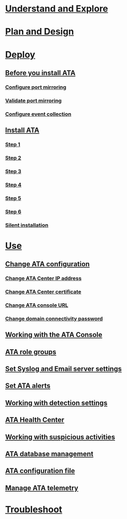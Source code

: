 # [Understand and Explore](/advanced-threat-analytics/understand-explore/what-is-ata)
# [Plan and Design](/advanced-threat-analytics/plan-design/ata-architecture)
# [Deploy](preinstall-ata.md)
## [Before you install ATA](preinstall-ata.md)
### [Configure port mirroring](configure-port-mirroring.md)
### [Validate port mirroring](validate-port-mirroring.md)
### [Configure event collection](configure-event-collection.md)
## [Install ATA](install-ata.md)
### [Step 1](install-ata-step1.md)
### [Step 2](install-ata-step2.md)
### [Step 3](install-ata-step3.md)
### [Step 4](install-ata-step4.md)
### [Step 5](install-ata-step5.md)
### [Step 6](install-ata-step6.md)
### [Silent installation](ata-silent-installation.md)
# [Use](operate-ata.md)
## [Change ATA configuration](modifying-ata-configuration.md)
### [Change ATA Center IP address](modifying-ata-config-centerip.md)
### [Change ATA Center certificate](modifying-ata-config-centercert.md)
### [Change ATA console URL](modifying-ata-config-consoleurl.md)
### [Change domain connectivity password](modifying-ata-config-dcpassword.md)
## [Working with the ATA Console](working-with-ata-console.md)
## [ATA role groups](ata-role-groups.md)
## [Set Syslog and Email server settings](setting-syslog-email-server-settings.md)
## [Set ATA alerts](setting-ata-alerts.md)
## [Working with detection settings](working-with-detection-settings.md)
## [ATA Health Center](ata-health-center.md)
## [Working with suspicious activities](working-with-suspicious-activities.md)
## [ATA database management](ata-database-management.md)
## [ATA configuration file](ata-configuration-file.md)
## [Manage ATA telemetry](manage-telemetry-settings.md)
# [Troubleshoot](/advanced-threat-analytics/troubleshoot/troubleshooting-ata-known-errors)
